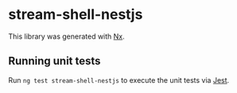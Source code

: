 # stream-shell-nestjs

This library was generated with [Nx](https://nx.dev).

## Running unit tests

Run `ng test stream-shell-nestjs` to execute the unit tests via [Jest](https://jestjs.io).
